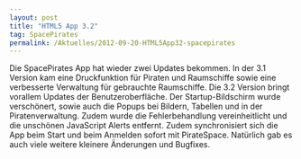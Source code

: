 ```yaml
---
layout: post
title: "HTML5 App 3.2"
tag: SpacePirates
permalink: /Aktuelles/2012-09-20-HTML5App32-spacepirates
---
```


Die SpacePirates App hat wieder zwei Updates bekommen. In der 3.1 Version kam eine Druckfunktion für Piraten und Raumschiffe sowie eine verbesserte Verwaltung für gebrauchte Raumschiffe. Die 3.2 Version bringt vorallem Updates der Benutzeroberfläche. Der Startup-Bildschirm wurde verschönert, sowie auch die Popups bei Bildern, Tabellen und in der Piratenverwaltung. Zudem wurde die Fehlerbehandlung vereinheitlicht und die unschönen JavaScript Alerts entfernt. Zudem synchronisiert sich die App beim Start und beim Anmelden sofort mit PirateSpace. Natürlich gab es auch viele weitere kleinere Änderungen und Bugfixes.
